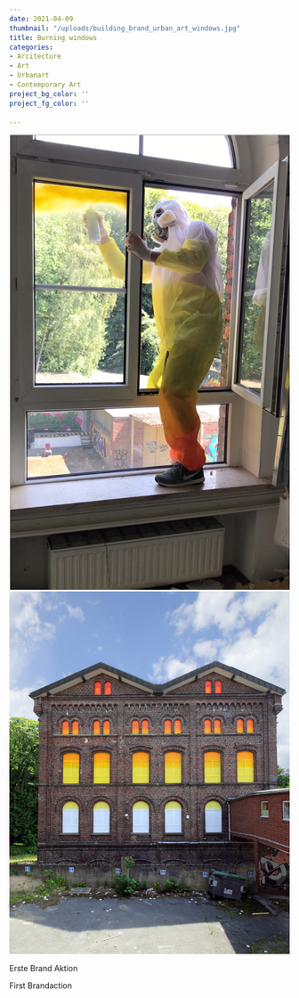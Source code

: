 ```yaml
---
date: 2021-04-09
thumbnail: "/uploads/building_brand_urban_art_windows.jpg"
title: Burning windows
categories:
- Arcitecture
- Art
- Urbanart
- Contemporary Art
project_bg_color: ''
project_fg_color: ''

---
```

![](/uploads/building_brand_urban_art_makingof.jpg)![](/uploads/building_brand_urban_art_windows.jpg)

Erste Brand Aktion  

First Brandaction